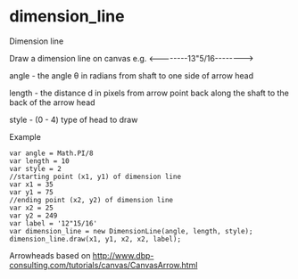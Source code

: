 # dimension_line

Dimension line

Draw a dimension line on canvas e.g. <--------13"5/16-------->

angle - the angle θ in radians from shaft to one side of arrow head

length - the distance d in pixels from arrow point back along the shaft to the back of the arrow head

style - (0 - 4) type of head to draw 

Example

	var angle = Math.PI/8
	var length = 10
	var style = 2
	//starting point (x1, y1) of dimension line
	var x1 = 35
	var y1 = 75
	//ending point (x2, y2) of dimension line
	var x2 = 25
	var y2 = 249
	var label = '12"15/16'
	var dimension_line = new DimensionLine(angle, length, style);
	dimension_line.draw(x1, y1, x2, x2, label);

Arrowheads based on http://www.dbp-consulting.com/tutorials/canvas/CanvasArrow.html
